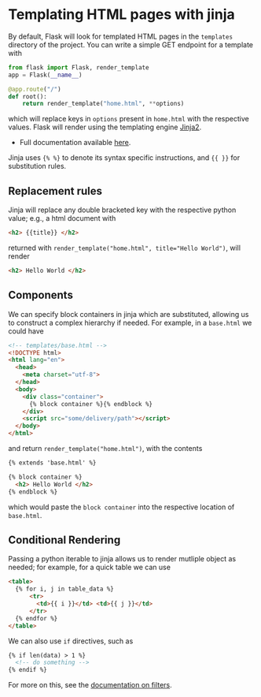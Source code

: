 # Templating HTML pages with jinja

By default, Flask will look for templated HTML pages in the `templates` directory of the project. You can write a simple GET endpoint for a template with
```py
from flask import Flask, render_template
app = Flask(__name__)

@app.route("/")
def root():
    return render_template("home.html", **options)
```
which will replace keys in `options` present in `home.html` with the respective values. Flask will render using the templating engine [Jinja2](https://palletsprojects.com/p/jinja/).


- Full documentation available [here](https://jinja.palletsprojects.com/en/2.11.x/).

Jinja uses `{% %}` to denote its syntax specific instructions, and `{{ }}` for substitution rules.

## Replacement rules
Jinja will replace any double bracketed key with the respective python value; e.g., a html document with
```html
<h2> {{title}} </h2>
```

returned with `render_template("home.html", title="Hello World")`, will render
```html
<h2> Hello World </h2>
```

## Components
We can specify block containers in jinja which are substituted, allowing us to construct a complex hierarchy if needed. For example, in a `base.html` we could have
```html
<!-- templates/base.html -->
<!DOCTYPE html>
<html lang="en">
  <head>
    <meta charset="utf-8">
  </head>
  <body>
    <div class="container">
      {% block container %}{% endblock %}
    </div>
    <script src="some/delivery/path"></script>
  </body>
</html>
```
and return `render_template("home.html")`, with the contents
```html
{% extends 'base.html' %}

{% block container %}
  <h2> Hello World </h2>
{% endblock %}
```
which would paste the `block container` into the respective location of `base.html`.

## Conditional Rendering
Passing a python iterable to jinja allows us to render mutliple object as needed; for example, for a quick table we can use
```html
<table>
  {% for i, j in table_data %}
      <tr>
        <td>{{ i }}</td> <td>{{ j }}</td>
      </tr>
  {% endfor %}
</table>
```

We can also use `if` directives, such as
```html
{% if len(data) > 1 %}
  <!-- do something -->
{% endif %}
```

For more on this, see the [documentation on filters](https://jinja.palletsprojects.com/en/2.11.x/templates/#filters).
